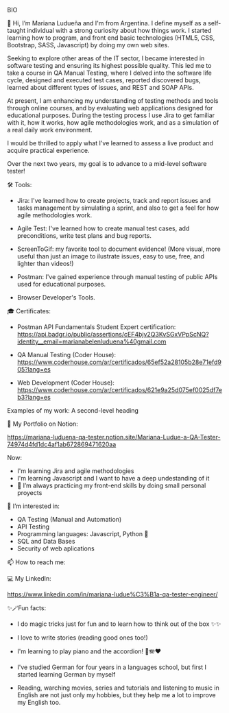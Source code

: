 BIO

👋 Hi, I’m Mariana Ludueña and I'm from Argentina. I define myself as a self-taught individual with a strong curiosity about how things work. I started learning how to program, and front end basic technologies (HTML5, CSS, Bootstrap, SASS, Javascript) by doing my own web sites.

Seeking to explore other areas of the IT sector, I became interested in software testing and ensuring its highest possible quality. This led me to take a course in QA Manual Testing, where I delved into the software life cycle, designed and executed test cases, reported discovered bugs, learned about different types of issues, and REST and SOAP APIs.

At present, I am enhancing my understanding of testing methods and tools through online courses, and by evaluating web applications designed for educational purposes. During the testing process I use Jira to get familiar with it, how it works, how agile methodologies work, and as a simulation of a real daily work environment.

 I would be thrilled to apply what I've learned to assess a live product and acquire practical experience. 
 
 Over the next two years, my goal is to advance to a mid-level software tester!
 

 🛠️ Tools:

  - Jira: I've learned how to create projects, track and report issues and tasks management by simulating a sprint, and also to get a feel for how agile methodologies work.
    
  - Agile Test: I've learned how to create manual test cases, add preconditions, write test plans and bug reports.
    
  - ScreenToGif: my favorite tool to document evidence! (More visual, more useful than just an image to ilustrate issues, easy to use, free, and lighter than videos!)
    
  - Postman: I've gained experience through manual testing of public APIs used for educational purposes.
    
  - Browser Developer's Tools.
    

🎓 Certificates:

- Postman API Fundamentals Student Expert certification: https://api.badgr.io/public/assertions/cEF4bjv2Q3KvSGxVPpScNQ?identity__email=marianabelenluduena%40gmail.com
  
- QA Manual Testing (Coder House): https://www.coderhouse.com/ar/certificados/65ef52a28105b28e71efd905?lang=es
  
- Web Development (Coder House): https://www.coderhouse.com/ar/certificados/621e9a25d075ef0025df7eb3?lang=es

Examples of my work:
A second-level heading

💼 My Portfolio on Notion:

https://mariana-luduena-qa-tester.notion.site/Mariana-Ludue-a-QA-Tester-74974d4fd1dc4af1ab672869471620aa



Now:

- I'm learning Jira and agile methodologies
- I'm learning Javascript and I want to have a deep undestanding of it
- 🌱 I’m always practicing my front-end skills by doing small personal proyects
  

 👀 I’m interested in:

 - QA Testing (Manual and Automation)
 - API Testing
 - Programming languages: Javascript, Python 🐍
 -  SQL and Data Bases
 -  Security of web aplications


 📫 How to reach me:

💻 My LinkedIn: 

https://www.linkedin.com/in/mariana-ludue%C3%B1a-qa-tester-engineer/


✨🪄Fun facts: 

- I do magic tricks just for fun and to learn how to think out of the box ✨✨
  
- I love to write stories (reading good ones too!)
  
- I'm learning to play piano and the accordion! 🎹🪗❤️
  
- I've studied German for four years in a languages school, but first I started learning German by myself
  
- Reading, warching movies, series and tutorials and listening to music in English are not just only my hobbies, but they help me a lot to improve my English too. 

<!---
marianaluduena/marianaluduena is a ✨ special ✨ repository because its `README.md` (this file) appears on your GitHub profile.
You can click the Preview link to take a look at your changes.
--->
